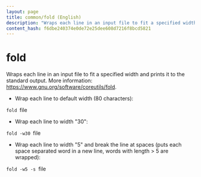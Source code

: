 ```yaml
---
layout: page
title: common/fold (English)
description: "Wraps each line in an input file to fit a specified width and prints it to the standard output."
content_hash: f6dbe240374e0de72e25dee608d7216f8bcd5821
---
```

# fold

Wraps each line in an input file to fit a specified width and prints it to the standard output.
More information: <https://www.gnu.org/software/coreutils/fold>.

- Wrap each line to default width (80 characters):

`fold `<span class="tldr-var badge badge-pill bg-dark-lm bg-white-dm text-white-lm text-dark-dm font-weight-bold">file</span>

- Wrap each line to width "30":

`fold -w30 `<span class="tldr-var badge badge-pill bg-dark-lm bg-white-dm text-white-lm text-dark-dm font-weight-bold">file</span>

- Wrap each line to width "5" and break the line at spaces (puts each space separated word in a new line, words with length > 5 are wrapped):

`fold -w5 -s `<span class="tldr-var badge badge-pill bg-dark-lm bg-white-dm text-white-lm text-dark-dm font-weight-bold">file</span>
